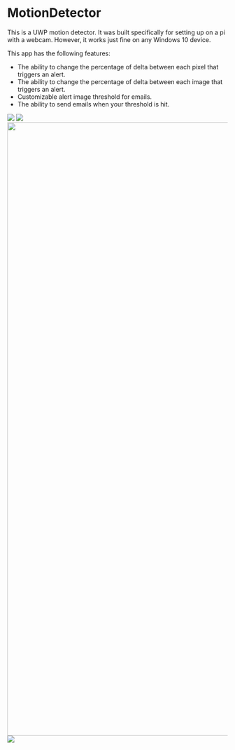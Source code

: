 # MotionDetector

This is a UWP motion detector. It was built specifically for setting up on a pi with a webcam. However, it works just fine on any Windows 10 device. 

This app has the following features:

- The ability to change the percentage of delta between each pixel that triggers an alert.
- The ability to change the percentage of delta between each image that triggers an alert.
- Customizable alert image threshold for emails.
- The ability to send emails when your threshold is hit.

<img src="https://i.imgur.com/Y7atNP4.jpg"/>

<img src="https://i.imgur.com/6aJdrHu.jpg"/>

<img src="https://i.imgur.com/WSmsbDug.png" width="1400"/>

<img src="https://i.imgur.com/bmpu5gV.png"/>
